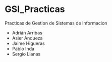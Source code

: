 # GSI_Practicas
Practicas de Gestion de Sistemas de Informacion

- Adrián Arribas
- Asier Andueza
- Jaime Higueras
- Pablo Inda
- Sergio Llanas
